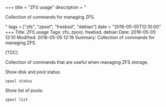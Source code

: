+++
title = "ZFS usage"
description = "<p>Collection of commands for managing ZFS.</p>"
tags = ["zfs", "zpool", "freebsd", "debian"]
date = "2016-05-05T12:10:00"
+++
Title: ZFS usage
Tags: zfs, zpool, freebsd, debian
Date: 2016-05-05 12:10
Modified: 2016-05-05 12:19
Summary: Collection of commands for managing ZFS.

[TOC]

Collection of commands that are useful when managing ZFS storage.



Show disk and pool status:

    zpool status

Show list of pools:

    zpool list
